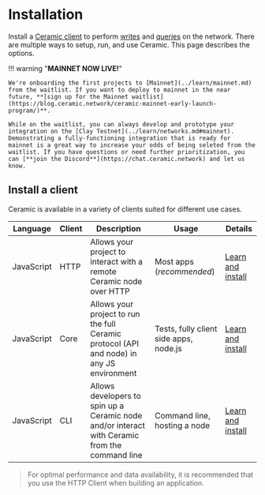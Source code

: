 # Installation
Install a [Ceramic client](../learn/glossary.md#clients) to perform [writes](./writes.md) and [queries](./queries.md) on the network. There are multiple ways to setup, run, and use Ceramic. This page describes the options.

!!! warning "**MAINNET NOW LIVE!**"
    
    We're onboarding the first projects to [Mainnet](../learn/mainnet.md) from the waitlist. If you want to deploy to mainnet in the near future, **[sign up for the Mainnet waitlist](https://blog.ceramic.network/ceramic-mainnet-early-launch-program/)**. 

    While on the waitlist, you can always develop and prototype your integration on the [Clay Testnet](../learn/networks.md#mainnet). Demonstrating a fully-functioning integration that is ready for mainnet is a great way to increase your odds of being seleted from the waitlist. If you have questions or need further prioritization, you can [**join the Discord**](https://chat.ceramic.network) and let us know.


## **Install a client**
Ceramic is available in a variety of clients suited for different use cases. 

| Language | Client | Description | Usage | Details |
| ----- | ------ | ----- | --- | --- |
| JavaScript | HTTP | Allows your project to interact with a remote Ceramic node over HTTP | Most apps (*recommended*) | [Learn and install](../clients/javascript/http.md) |
| JavaScript | Core | Allows your project to run the full Ceramic protocol (API and node) in any JS environment | Tests, fully client side apps, node.js | [Learn and install](../clients/javascript/core.md) |
| JavaScript | CLI | Allows developers to spin up a Ceramic node and/or interact with Ceramic from the command line | Command line, hosting a node | [Learn and install](../clients/javascript/cli.md) |

> For optimal performance and data availability, it is recommended that you use the HTTP Client when building an application.

</br>
</br>
</br>
